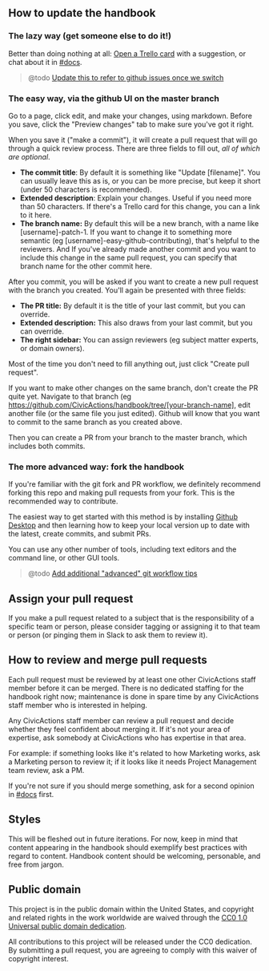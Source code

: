 
## How to update the handbook

### The lazy way (get someone else to do it!)

Better than doing nothing at all: [Open a Trello card](https://trello.com/b/ZKx6l4bC/civicactions-documentation-project) with a suggestion, or chat about it in [#docs](https://civicactions.slack.com/messages/docs/).  

> @todo [Update this to refer to github issues once we switch](https://trello.com/c/Kxf3ER8i/98-move-issue-tracking-for-this-repo-to-issues)

### The easy way, via the github UI on the master branch

Go to a page, click edit, and make your changes, using markdown.  Before you save, click the "Preview changes" tab to make sure you've got it right. 

When you save it ("make a commit"), it will create a pull request that will go through a quick review process. There are three fields to fill out, _all of which are optional_.

* **The commit title**: By default it is something like "Update [filename]".  You can usually leave this as is, or you can be more precise, but keep it short (under 50 characters is recommended).
* **Extended description**: Explain your changes. Useful if you need more than 50 characters. If there's a Trello card for this change, you can a link to it here. 
* **The branch name:** By default this will be a new branch, with a name like [username]-patch-1.  If you want to change it to something more semantic (eg [username]-easy-github-contributing),  that's helpful to the reviewers.  And If you've already made another commit and you want to include this change in the same pull request, you can specify that branch name for the other commit here.  

After you commit, you will be asked if you want to create a new pull request with the branch you created.  You'll again be presented with three fields: 

* **The PR title:** By default it is the title of your last commit, but you can override.  
* **Extended description:** This also draws from your last commit, but you can override.  
* **The right sidebar:** You can assign reviewers (eg subject matter experts, or domain owners). 

Most of the time you don't need to fill anything out, just click "Create pull request".  

If you want to make other changes on the same branch, don't create the PR quite yet. Navigate to that branch (eg https://github.com/CivicActions/handbook/tree/[your-branch-name], edit another file (or the same file you just edited).  Github will know that you want to commit to the same branch as you created above.   

Then you can create a PR from your branch to the master branch, which includes both commits.  

### The more advanced way: fork the handbook

If you're familiar with the git fork and PR workflow, we definitely recommend forking this repo and making pull requests from your fork. This is the recommended way to contribute.

The easiest way to get started with this method is by installing [Github Desktop](https://desktop.github.com/) and then learning how to keep your local version up to date with the latest, create commits, and submit PRs. 

You can use any other number of tools, including text editors and the command line, or other GUI tools.  

> @todo [Add additional "advanced" git workflow tips](https://trello.com/c/Bhxio8eo/99-add-some-more-advanced-git-workflow-documentation-or-point-to-external-documentation-in-contributing-md)

## Assign your pull request

If you make a pull request related to a subject that is the responsibility of a specific team or person, please consider tagging or assigning it to that team or person (or pinging them in Slack to ask them to review it).

## How to review and merge pull requests

Each pull request must be reviewed by at least one other CivicActions staff member before it can be merged. There is no dedicated staffing for the handbook right now; maintenance is done in spare time by any CivicActions staff member who is interested in helping.

Any CivicActions staff member can review a pull request and decide whether they feel confident about merging it. If it's not your area of expertise, ask somebody at CivicActions who has expertise in that area.

For example: if something looks like it's related to how Marketing works, ask a Marketing person to review it; if it looks like it needs Project Management team review, ask a PM.

If you're not sure if you should merge something, ask for a second opinion in [#docs](https://civicactions.slack.com/messages/docs/) first.

## Styles

This will be fleshed out in future iterations. For now, keep in mind that content appearing in the handbook should exemplify best practices with regard to content. Handbook content should be welcoming, personable, and free from jargon.

## Public domain

This project is in the public domain within the United States, and copyright and related rights in the work worldwide are waived through the [CC0 1.0 Universal public domain dedication](https://creativecommons.org/publicdomain/zero/1.0/).

All contributions to this project will be released under the CC0 dedication. By submitting a pull request, you are agreeing to comply with this waiver of copyright interest.
